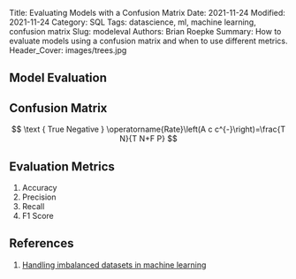 Title: Evaluating Models with a Confusion Matrix
Date: 2021-11-24
Modified: 2021-11-24
Category: SQL
Tags: datascience, ml, machine learning, confusion matrix
Slug: modeleval
Authors: Brian Roepke
Summary: How to evaluate models using a confusion matrix and when to use different metrics.
Header_Cover: images/trees.jpg

## Model Evaluation


## Confusion Matrix


$$
\text { True Negative } \operatorname{Rate}\left(A c c^{-}\right)=\frac{T N}{T N+F P}
$$


## Evaluation Metrics

1. Accuracy
2. Precision
3. Recall
4. F1 Score

## References

1. [Handling imbalanced datasets in machine learning](https://towardsdatascience.com/handling-imbalanced-datasets-in-machine-learning-7a0e84220f28)
